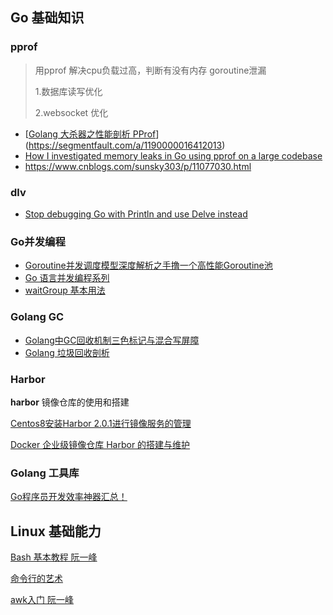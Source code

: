 ## Go 基础知识

### pprof

> 用pprof 解决cpu负载过高，判断有没有内存 goroutine泄漏
>
> 1.数据库读写优化
>
> 2.websocket 优化

* [[Golang 大杀器之性能剖析 PProf](https://segmentfault.com/a/1190000016412013)](https://segmentfault.com/a/1190000016412013)
* [How I investigated memory leaks in Go using pprof on a large codebase](https://medium.com/free-code-camp/how-i-investigated-memory-leaks-in-go-using-pprof-on-a-large-codebase-4bec4325e192)
* https://www.cnblogs.com/sunsky303/p/11077030.html

### dlv

* [Stop debugging Go with Println and use Delve instead](https://opensource.com/article/20/6/debug-go-delve)

### Go并发编程

* [Goroutine并发调度模型深度解析之手撸一个高性能Goroutine池](https://www.infoq.cn/article/XF6v3Vapqsqt17FuTVst)
* [Go 语言并发编程系列](https://mp.weixin.qq.com/mp/appmsgalbum?action=getalbum&album_id=1325302744319737858&__biz=MzUzNTY5MzU2MA==#wechat_redirect)
* [waitGroup 基本用法](https://studygolang.com/articles/12972)



### Golang GC

* [Golang中GC回收机制三色标记与混合写屏障](https://www.bilibili.com/video/BV1wz4y1y7Kd?p=1)
* [Golang 垃圾回收剖析](http://legendtkl.com/2017/04/28/golang-gc/)

### Harbor

**harbor** 镜像仓库的使用和搭建

[Centos8安装Harbor 2.0.1进行镜像服务的管理](https://blog.csdn.net/bufegar0/article/details/107564216)

[Docker 企业级镜像仓库 Harbor 的搭建与维护](https://www.cnblogs.com/operationhome/p/10868498.html)



### Golang 工具库

[Go程序员开发效率神器汇总！](https://mp.weixin.qq.com/s/WjaHJHE7ZPbgo7QwIDwZzQ)



## Linux 基础能力

[Bash 基本教程 阮一峰](https://wangdoc.com/bash/intro.html)

[命令行的艺术](https://github.com/jlevy/the-art-of-command-line)

[awk入门 阮一峰](http://www.ruanyifeng.com/blog/2018/11/awk.html)